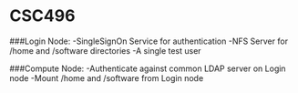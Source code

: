 # CSC496

###Login Node:
-SingleSignOn Service for authentication
-NFS Server for /home and /software directories
-A single test user

###Compute Node:
-Authenticate against common LDAP server on Login node
-Mount /home and /software from Login node
